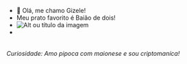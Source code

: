 - 👋 Olá, me chamo Gizele!
- Meu prato favorito é Baião de dois!
- ![Alt ou título da imagem](file:///C:/Users/vazgi/%C3%81rea%20de%20Trabalho/bai%C3%A3ode2/bai2.png)
- 

######  <h6> Curiosidade: Amo pipoca com maionese e sou criptomaníca!

  
  
